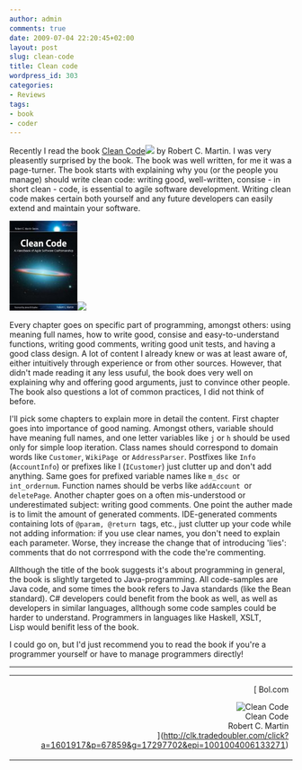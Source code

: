 ```yaml
---
author: admin
comments: true
date: 2009-07-04 22:20:45+02:00
layout: post
slug: clean-code
title: Clean code
wordpress_id: 303
categories:
- Reviews
tags:
- book
- coder
---
```


Recently I read the book [Clean Code](http://www.amazon.com/gp/product/B001GSTOAM?ie=UTF8&tag=geonic-20&linkCode=as2&camp=1789&creative=9325&creativeASIN=B001GSTOAM)![](http://www.assoc-amazon.com/e/ir?t=geonic-20&l=as2&o=1&a=B001GSTOAM) by Robert C. Martin. I was very pleasently surprised by the book. The book was well written, for me it was a page-turner. The book starts with explaining why you (or the people you manage) should write clean code: writing good, well-written, consise - in short clean - code, is essential to agile software development. Writing clean code makes certain both yourself and any future developers can easily extend and maintain your software.


[![](/wp-content/uploads/2009/07/41Obj6pdGtL._SL160_.jpg)](http://www.amazon.com/gp/product/B001GSTOAM?ie=UTF8&tag=geonic-20&linkCode=as2&camp=1789&creative=9325&creativeASIN=B001GSTOAM)![](http://www.assoc-amazon.com/e/ir?t=geonic-20&l=as2&o=1&a=B001GSTOAM)



Every chapter goes on specific part of programming, amongst others: using meaning full names, how to write good, consise and easy-to-understand functions, writing good comments, writing good unit tests, and having a good class design. A lot of content I already knew or was at least aware of, either intuitively through experience or from other sources. However, that didn't made reading it any less usuful, the book does very well on explaining why and offering good arguments, just to convince other people. The book also questions a lot of common practices, I did not think of before.
  

I'll pick some chapters to explain more in detail the content. First chapter goes into importance of good naming. Amongst others, variable should have meaning full names, and one letter variables like `j` or `h` should be used only for simple loop iteration. Class names should correspond to domain words like `Customer`, `WikiPage `or `AddressParser`. Postfixes like `Info `(`AccountInfo`) or prefixes like I (`ICustomer`) just clutter up and don't add anything. Same goes for prefixed variable names like `m_dsc `or `int_ordernum`. Function names should be verbs like `addAccount `or `deletePage`.
Another chapter goes on a often mis-understood or underestimated subject: writing good comments. One point the auther made is to limit the amount of generated comments. IDE-generated comments containing lots of `@param, @return `tags, etc., just clutter up your code while not adding information: if you use clear names, you don't need to explain each parameter. Worse, they increase the change that of introducing 'lies': comments that do not corrrespond with the code the're commenting.

Allthough the title of the book suggests it's about programming in general, the book is slightly targeted to Java-programming. All code-samples are Java code, and some times the book refers to Java standards (like the Bean standard). C# developers could benefit from the book as well, as well as developers in similar languages, allthough some code samples could be harder to understand. Programmers in languages like Haskell, XSLT, Lisp would benifit less of the book.
  

I could go on, but I'd just recommend you to read the book if you're a programmer yourself or have to manage programmers directly!



* * *


<table width="100%" >
<tr >

<td align="left" >


</td>

<td align="right" border="1" valign="top" >

[
Bol.com  

![Clean Code](http://www.bol.com/imgbase0/thumb/BOOKCOVER/FC/0/1/3/2/3/0132350882.gif)  
Clean Code  
Robert C. Martin  
](http://clk.tradedoubler.com/click?a=1601917&p=67859&g=17297702&epi=1001004006133271)


</td>
</tr>
</table>

